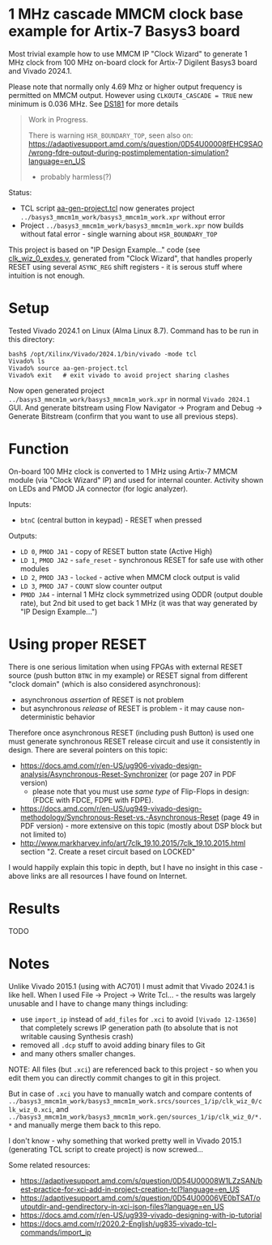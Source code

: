 # 1 MHz cascade MMCM clock base example for Artix-7 Basys3 board

Most trivial example how to use MMCM IP "Clock Wizard" to generate 1 MHz clock
from 100 MHz on-board clock for Artix-7 Digilent Basys3 board and Vivado
2024.1.

Please note that normally only 4.69 Mhz or higher output frequency is permitted on MMCM
output. However using `CLKOUT4_CASCADE = TRUE` new minimum is 0.036 MHz. See [DS181](DS181) for more details

> Work in Progress.
>
> There is warning `HSR_BOUNDARY_TOP`, seen also on: https://adaptivesupport.amd.com/s/question/0D54U00008fEHC9SAO/wrong-fdre-output-during-postimplementation-simulation?language=en_US
> - probably harmless(?)

Status:
- TCL script [aa-gen-project.tcl](aa-gen-project.tcl) now generates project `../basys3_mmcm1m_work/basys3_mmcm1m_work.xpr`
  without error
- Project `../basys3_mmcm1m_work/basys3_mmcm1m_work.xpr` now builds without fatal error - single warning
  about `HSR_BOUNDARY_TOP`

This project is based on "IP Design Example..." code (see
[clk_wiz_0_exdes.v](clk_wiz_0_exdes.v), generated from "Clock Wizard", that
handles properly RESET using several `ASYNC_REG` shift registers - it is serous
stuff where intuition is not enough.

# Setup

Tested Vivado 2024.1 on Linux (Alma Linux 8.7). Command has to be run in this directory:
```shell
bash$ /opt/Xilinx/Vivado/2024.1/bin/vivado -mode tcl
Vivado% ls
Vivado% source aa-gen-project.tcl
Vivado% exit   # exit vivado to avoid project sharing clashes
```

Now open generated project `../basys3_mmcm1m_work/basys3_mmcm1m_work.xpr` in normal `Vivado 2024.1` GUI.
And generate bitstream using Flow Navigator -> Program and Debug -> Generate Bitstream (confirm
that you want to use all previous steps).

# Function

On-board 100 MHz clock is converted to 1 MHz using Artix-7 MMCM module (via
"Clock Wizard" IP) and used for internal counter.  Activity shown on LEDs and
PMOD JA connector (for logic analyzer).

Inputs:
- `btnC` (central button in keypad) - RESET when pressed

Outputs:
- `LD 0`, `PMOD JA1` - copy of RESET button state (Active High)
- `LD 1`, `PMOD JA2` - `safe_reset` - synchronous RESET for safe use with other modules
- `LD 2`, `PMOD JA3` - `locked` - active when MMCM clock output is valid
- `LD 3`, `PMOD JA7` - `COUNT` slow counter output
- `PMOD JA4` - internal 1 MHz clock symmetrized using ODDR (output double rate), but 2nd bit used to get back
   1 MHz (it was that way generated by "IP Design Example...")

# Using proper RESET

There is one serious limitation when using FPGAs with external RESET source (push button `BTNC` in my example)
or RESET signal from different "clock domain" (which is also considered asynchronous):
- asynchronous *assertion*  of RESET is not problem
- but asynchronous *release* of RESET is problem - it may cause non-deterministic behavior

Therefore once asynchronous RESET (including push Button) is used one must generate synchronous
RESET release circuit and use it consistently in design. There are several pointers on this topic:

* https://docs.amd.com/r/en-US/ug906-vivado-design-analysis/Asynchronous-Reset-Synchronizer (or page 207
  in PDF version)
  - please note that you must use *same type* of Flip-Flops in design: (FDCE with FDCE, FDPE with FDPE).
* https://docs.amd.com/r/en-US/ug949-vivado-design-methodology/Synchronous-Reset-vs.-Asynchronous-Reset (page 49
  in PDF version) - more extensive on this topic (mostly about DSP block but not limited to)
* http://www.markharvey.info/art/7clk_19.10.2015/7clk_19.10.2015.html
  section "2. Create a reset circuit based on LOCKED"

I would happily explain this topic in depth, but I have no insight in this case -
above links are all resources I have found on Internet.

# Results

TODO

# Notes

Unlike Vivado 2015.1 (using with AC701) I must admit that Vivado 2024.1 is like
hell. When I used File -> Project -> Write Tcl...  - the results was largely
unusable and I have to change many things including:

- use `import_ip` instead of `add_files` for `.xci` to avoid `[Vivado 12-13650]` that completely
  screws IP generation path (to absolute that is not writable causing Synthesis crash)
- removed all `.dcp` stuff to avoid adding binary files to Git
- and many others smaller changes.

NOTE: All files (but `.xci`) are referenced back to this project - so when you edit them  you can
directly commit changes to git in this project.

But in case of `.xci` you have to manually watch and compare contents
of `../basys3_mmcm1m_work/basys3_mmcm1m_work.srcs/sources_1/ip/clk_wiz_0/clk_wiz_0.xci`,
and  `../basys3_mmcm1m_work/basys3_mmcm1m_work.gen/sources_1/ip/clk_wiz_0/*.*` and manually
merge them back to this repo.

I don't know - why something that worked pretty well in Vivado 2015.1
(generating TCL script to create project) is now screwed...

Some related resources:
- https://adaptivesupport.amd.com/s/question/0D54U00008W1LZzSAN/best-practice-for-xci-add-in-project-creation-tcl?language=en_US
- https://adaptivesupport.amd.com/s/question/0D54U00006VE0bTSAT/outputdir-and-gendirectory-in-xci-json-files?language=en_US
- https://docs.amd.com/r/en-US/ug939-vivado-designing-with-ip-tutorial
- https://docs.amd.com/r/2020.2-English/ug835-vivado-tcl-commands/import_ip

[DS181]: https://docs.amd.com/v/u/en-US/ds181_Artix_7_Data_Sheet
